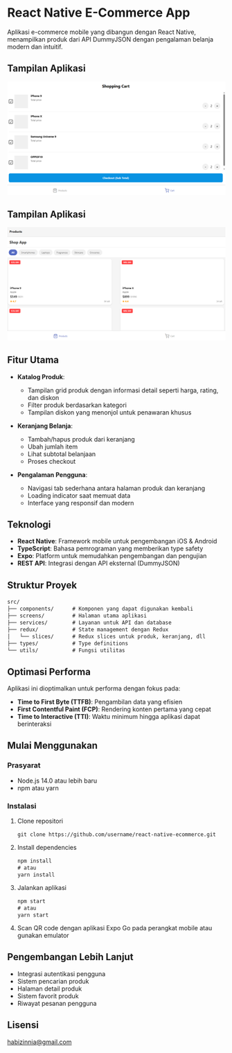 # React Native E-Commerce App

Aplikasi e-commerce mobile yang dibangun dengan React Native, menampilkan produk dari API DummyJSON dengan pengalaman belanja modern dan intuitif.

## Tampilan Aplikasi

![Tampilan Aplikasi](./1.png)
## Tampilan Aplikasi

![Tampilan Aplikasi](./2.png)

## Fitur Utama

- **Katalog Produk**: 
  - Tampilan grid produk dengan informasi detail seperti harga, rating, dan diskon
  - Filter produk berdasarkan kategori
  - Tampilan diskon yang menonjol untuk penawaran khusus

- **Keranjang Belanja**: 
  - Tambah/hapus produk dari keranjang
  - Ubah jumlah item
  - Lihat subtotal belanjaan
  - Proses checkout

- **Pengalaman Pengguna**:
  - Navigasi tab sederhana antara halaman produk dan keranjang
  - Loading indicator saat memuat data
  - Interface yang responsif dan modern

## Teknologi

- **React Native**: Framework mobile untuk pengembangan iOS & Android
- **TypeScript**: Bahasa pemrograman yang memberikan type safety
- **Expo**: Platform untuk memudahkan pengembangan dan pengujian
- **REST API**: Integrasi dengan API eksternal (DummyJSON)

## Struktur Proyek

```
src/
├── components/      # Komponen yang dapat digunakan kembali
├── screens/         # Halaman utama aplikasi
├── services/        # Layanan untuk API dan database
├── redux/           # State management dengan Redux
│   └── slices/      # Redux slices untuk produk, keranjang, dll
├── types/           # Type definitions
└── utils/           # Fungsi utilitas
```

## Optimasi Performa

Aplikasi ini dioptimalkan untuk performa dengan fokus pada:

- **Time to First Byte (TTFB)**: Pengambilan data yang efisien
- **First Contentful Paint (FCP)**: Rendering konten pertama yang cepat
- **Time to Interactive (TTI)**: Waktu minimum hingga aplikasi dapat berinteraksi

## Mulai Menggunakan

### Prasyarat

- Node.js 14.0 atau lebih baru
- npm atau yarn

### Instalasi

1. Clone repositori
   ```
   git clone https://github.com/username/react-native-ecommerce.git
   ```

2. Install dependencies
   ```
   npm install
   # atau
   yarn install
   ```

3. Jalankan aplikasi
   ```
   npm start
   # atau
   yarn start
   ```

4. Scan QR code dengan aplikasi Expo Go pada perangkat mobile atau gunakan emulator

## Pengembangan Lebih Lanjut

- Integrasi autentikasi pengguna
- Sistem pencarian produk
- Halaman detail produk
- Sistem favorit produk
- Riwayat pesanan pengguna

## Lisensi

habizinnia@gmail.com
